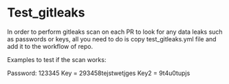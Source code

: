 # Test_gitleaks

In order to perform gitleaks scan on each PR to look for any data leaks such as passwords or keys, all you need to do is copy test_gitleaks.yml file and add it to the workflow of repo.


Examples to test if the scan works:

Password: 123345
Key = 293458tejstwetjges
Key2 = 9t4u0tupjs
